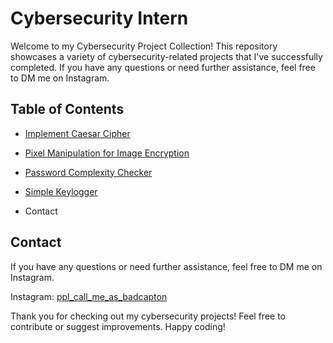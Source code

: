 # Cybersecurity Intern

Welcome to my Cybersecurity Project Collection! This repository showcases a variety of cybersecurity-related projects that I've successfully completed. If you have any questions or need further assistance, feel free to DM me on Instagram.

## Table of Contents

- [Implement Caesar Cipher](https://github.com/Kingisline01/PRODIGY_CS-Intern/tree/main/PRODIGY_CS_01)

- [Pixel Manipulation for Image Encryption](https://github.com/Kingisline01/PRODIGY_CS-Intern/tree/main/PRODIGY_CS_02)

- [Password Complexity Checker](https://github.com/Kingisline01/PRODIGY_CS-Intern/tree/main/PRODIGY_CS_03)

- [Simple Keylogger](https://github.com/Kingisline01/PRODIGY_CS-Intern/tree/main/PRODIGY_CS_04)

- Contact


## Contact
If you have any questions or need further assistance, feel free to DM me on Instagram.

Instagram: [ppl_call_me_as_badcapton](https://www.instagram.com/ppl_call_me_as_badcapton?igsh=MTF0ZnBkNXdvOXU5cg==)


Thank you for checking out my cybersecurity projects! Feel free to contribute or suggest improvements. Happy coding!








